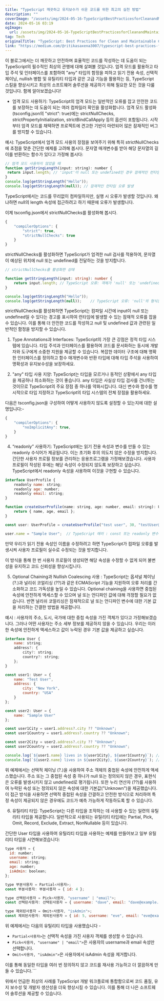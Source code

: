 ```yaml
---
title: "TypeScript 깨끗하고 유지보수가 쉬운 코드를 위한 최고의 실천 방법"
description: ""
coverImage: "/assets/img/2024-05-16-TypeScriptBestPracticesforCleanandMaintainableCode_0.png"
date: 2024-05-16 03:19
ogImage: 
  url: /assets/img/2024-05-16-TypeScriptBestPracticesforCleanandMaintainableCode_0.png
tag: Tech
originalTitle: "TypeScript: Best Practices for Clean and Maintainable Code"
link: "https://medium.com/@ritikasaxena3007/typescript-best-practices-for-clean-and-maintainable-code-01e5df26a367"
---
```



이 블로그에서는 더 깨끗하고 안전하며 효율적인 코드를 작성하는 데 도움이 되는 TypeScript의 필수적인 최상의 관행에 대해 살펴볼 것입니다. 엄격 모드를 활용하고 타입 주석 및 인터페이스를 포함하여 "any" 타입의 함정을 피하고 읽기 전용 속성, 선택적 체이닝, nullish 병합 및 유틸리티 타입과 같은 고급 기능을 활용하는 등, TypeScript 스킬을 향상시키고 최상의 소프트웨어 솔루션을 제공하기 위해 필요한 모든 것을 다룰 것입니다. 함께 알아보겠습니다!

- 엄격 모드 사용하기: TypeScript의 엄격 모드는 일반적인 오류를 잡고 안전한 코드를 보장하는 데 도움이 되는 여러 컴파일러 확인을 활성화합니다. 엄격 모드 활성화(tsconfig.json의 "strict": true)에는 strictNullChecks, strictPropertyInitialization, strictBindCallApply 등의 옵션이 포함됩니다. 시작부터 엄격 모드를 채택하면 프로젝트에 견고한 기반이 마련되어 많은 잠재적인 버그를 방지할 수 있습니다.

예시: TypeScript에서 엄격 모드 사용의 장점을 보여주기 위해 특히 strictNullChecks에 초점을 맞춘 간단한 예제를 고려해 봅시다.
문자열 매개변수를 받아 해당 문자열의 길이를 반환하는 함수가 있다고 가정해 봅시다:

```js
// 엄격 모드 사용하지 않았을 때
function getStringLength(input: string): number {
 return input.length; // 'input'이 null 또는 undefined인 경우 잠재적인 런타임 오류 발생
}
console.log(getStringLength("Hello")); 
console.log(getStringLength(null)); // 잠재적인 런타임 오류 발생
```



TypeScript에서는 코드를 무리없이 컴파일하지만, 실행 시 오류가 발생할 것입니다. 왜냐하면 null의 length 속성에 접근하려고 하기 때문에 오류가 발생합니다.

이제 tsconfig.json에서 strictNullChecks를 활성화해 봅시다.

```js
{
    "compilerOptions": {
        "strict": true,
        "strictNullChecks": true
    }
}
```

strictNullChecks를 활성화하면 TypeScript가 엄격한 null 검사를 적용하여, 문자열이 예상된 위치에 null 또는 undefined를 전달하는 것을 방지합니다.



```typescript
// strictNullChecks를 활성화한 상태

function getStringLength(input: string): number {
    return input.length; // TypeScript 오류: 객체가 'null' 또는 'undefined'일 수 있습니다
}

console.log(getStringLength("Hello")); 
console.log(getStringLength(null));    // TypeScript 오류: 'null'의 형식은 'string'의 매개변수에 할당할 수 없습니다
```

strictNullChecks를 활성화하면 TypeScript는 컴파일 시간에 input이 null 또는 undefined일 수 있다는 경고를 표시하여 런타임에 발생할 수 있는 잠재적 오류를 잡을 수 있습니다. 이를 통해 더 안전한 코드를 작성하고 null 및 undefined 값과 관련된 일반적인 함정을 방지할 수 있습니다.

1. Type Annotations과 Interfaces: TypeScript의 가장 큰 강점은 정적 타입 시스템에 있습니다. 타입 주석과 인터페이스를 활용하여 코드를 문서화하는 동시에 개발자와 도구에게 소중한 지원을 제공할 수 있습니다. 복잡한 데이터 구조에 대해 명확한 인터페이스를 정의하고 함수 매개변수와 반환 타입에 대해 타입 주석을 사용하여 명확성과 유지보수성을 보장하세요.

2. "any" 타입 사용 지양: TypeScript는 타입을 모르거나 동적인 상황에서 any 타입을 제공하나 최소화하는 것이 좋습니다. any 타입은 사실상 타입 검사를 건너뛰는 것이므로 TypeScript의 주요 장점 중 하나를 약화시킵니다. 대신 변수와 함수를 명시적으로 타입 지정하고 TypeScript의 타입 시스템의 전체 장점을 활용하세요.




다음은 tsconfig.json을 구성하여 어떻게 사용하지 않도록 설정할 수 있는지에 대한 설명입니다:-

```js
{
    "compilerOptions": {
        "noImplicitAny": true,
    }
}
```

4. “readonly” 사용하기: TypeScript에는 읽기 전용 속성과 변수를 만들 수 있는 readonly 수식어가 제공됩니다. 이는 초기화 후의 의도치 않은 수정을 방지합니다.
간단한 사용자 프로필 정보를 관리하는 응용프로그램을 가정해보겠습니다. 사용자 프로필이 작성된 후에는 해당 속성이 수정되지 않도록 보장하고 싶습니다. TypeScript에서 readonly 속성을 사용하여 이것을 구현할 수 있습니다.

```js
interface UserProfile {
    readonly name: string;
    readonly age: number;
    readonly email: string;
}

function createUserProfile(name: string, age: number, email: string): UserProfile {
    return { name, age, email };
}

const user: UserProfile = createUserProfile("test user", 30, "testUser@example.com");

user.name = "Sample User";  // TypeScript 에러 : const 또는 readonly 변수에 할당을 시도함
```



만약 우리가 읽기 전용 속성인 이름을 수정하려고 하면 TypeScript가 컴파일 오류를 발생시켜 사용자 프로필이 실수로 수정되는 것을 방지합니다.

이 방식을 통해 한 번 사용자 프로필이 생성되면 해당 속성을 수정할 수 없게 되어 불변성을 유지하고 코드 신뢰성을 향상시킵니다.

5. Optional Chaining과 Nullish Coalescing 사용 : TypeScript는 옵셔널 체이닝 (?.)과 널리쉬 코얼리싱 (??)과 같은 ECMAScript 기능을 지원하여 오류 처리를 간소화하고 코드 가독성을 높일 수 있습니다. Optional chaining을 사용하면 중첩된 속성에 안전하게 액세스할 수 있으며 널 또는 언디파인 값에 대해 걱정할 필요가 없습니다. 반면 널리쉬 코얼리싱은 잠재적으로 널 또는 언디파인 변수에 대한 기본 값을 처리하는 간결한 방법을 제공합니다.

예시 :
사용자의 주소, 도시, 국가에 대한 중첩 속성을 가진 객체가 있다고 가정해보겠습니다. 그러나 어떤 사용자는 주소 세부 정보를 제공하지 않을 수 있습니다. 우리는 이러한 속성에 안전하게 액세스하고 값이 누락된 경우 기본 값을 제공하고 싶습니다.



```javascript
interface User {
    name: string;
    address?: {
        city?: string;
        country?: string;
    };
}

const user1: User = {
    name: "Test User",
    address: {
        city: "New York",
        country: "USA"
    }
};

const user2: User = {
    name: "Sample User"
};

const user1City = user1.address?.city ?? "Unknown";
const user1Country = user1.address?.country ?? "Unknown";

const user2City = user2.address?.city ?? "Unknown";
const user2Country = user2.address?.country ?? "Unknown";

console.log(`${user1.name} lives in ${user1City}, ${user1Country}`); // 출력: Test User lives in New York, USA
console.log(`${user2.name} lives in ${user2City}, ${user2Country}`); // 출력: Sample User lives in Unknown, Unknown
```

위 예제에서는 선택적 체이닝 (?.)을 사용하여 주소 객체의 중첩된 속성에 안전하게 액세스했습니다. 주소 또는 그 중첩된 속성 중 하나가 null 또는 정의되지 않은 경우, 표현식은 오류를 발생시키지 않고 undefined로 평가됩니다. 또한 누리 연산자 (??)를 사용하여 누락된 속성 또는 정의되지 않은 속성에 대한 기본값("Unknown")을 제공했습니다.
이 접근 방식을 사용하면 선택적 중첩된 속성을 간결하고 안전한 방식으로 처리하여 특정 속성이 제공되지 않은 경우에도 코드가 예측 가능하게 작동하도록 할 수 있습니다.

6. 유틸리티 타입: TypeScript는 다른 타입을 조작하는 데 사용할 수 있는 일련의 유틸리티 타입을 제공합니다. 일반적으로 사용되는 유틸리티 타입에는 Partial, Pick, Omit, Record, Exclude, Extract, NonNullable 등이 있습니다.

간단한 User 타입을 사용하여 유틸리티 타입을 사용하는 예제를 만들어보고 일부 유틸리티 타입을 시연해보겠습니다:




```js
type 사용자 = {
  id: number;
  username: string;
  email: string;
  age: number;
  isAdmin: boolean;
};

type 부분사용자 = Partial<사용자>;
const 부분사용자: 부분사용자 = { id: 4 };

type 선택된사용자 = Pick<사용자, "username" | "email">;
const 선택된사용자: 선택된사용자 = { username: "dave", email: "dave@example.com" };

type 제외된사용자 = Omit<사용자, "isAdmin">;
const 제외된사용자: 제외된사용자 = { id: 5, username: "eve", email: "eve@example.com", age: 22 };
```

위 예제에서는 다음의 유틸리티 타입을 사용했습니다 -

- `Partial<사용자>`는 선택적 속성을 가진 사용자 객체를 생성할 수 있습니다.
- `Pick<사용자, "username" | "email">`은 사용자의 username과 email 속성만 선택합니다.
- `Omit<사용자, "isAdmin">`은 사용자에서 isAdmin 속성을 제거합니다.

이를 통해 동일한 타입을 여러 번 정의하지 않고 코드를 재사용 가능하고 더 깔끔하게 만들 수 있습니다.```



위에서 언급한 최상의 사례를 TypeScript 개발 워크플로에 통합함으로써 코드 품질, 유지 보수성 및 개발자 생산성을 더욱 향상시킬 수 있습니다. 이를 통해 더 나은 소프트웨어 솔루션을 제공할 수 있습니다.
